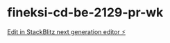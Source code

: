 # fineksi-cd-be-2129-pr-wk

[Edit in StackBlitz next generation editor ⚡️](https://stackblitz.com/~/github.com/wyawin/fineksi-cd-be-2129-pr-wk)